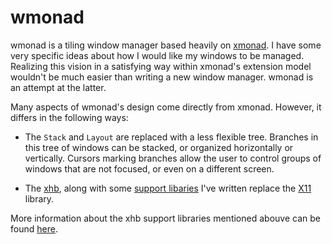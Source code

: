 # wmonad

wmonad is a tiling window manager based heavily on [xmonad](http://xmonad.org).
I have some very specific ideas about how I would like my windows to be managed.
Realizing this vision in a satisfying way within xmonad's extension model wouldn't be much easier than writing a new window manager.
wmonad is an attempt at the latter.

Many aspects of wmonad's design come directly from xmonad.
However, it differs in the following ways:

-   The `Stack` and `Layout` are replaced with a less flexible tree.
    Branches in this tree of windows can be stacked, or organized horizontally or vertically.
    Cursors marking branches allow the user to control groups of windows that are not focused, or even on a different screen.

-   The [xhb](https://hackage.haskell.org/package/xhb), along with some
    [support libaries](https://github.com/nspin/xhb-monad) I've written replace
    the [X11](https://hackage.haskell.org/package/X11) library.

More information about the xhb support libraries mentioned abouve can be found [here](http://nickspinale.com/articles/xhb-monad).
